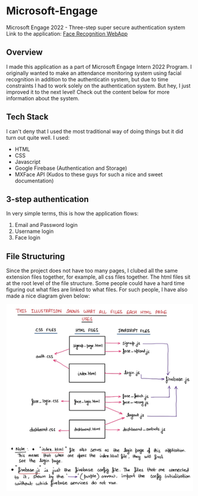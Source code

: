 # Microsoft-Engage
Microsoft Engage 2022 - Three-step super secure authentication system       
Link to the application: [Face Recognition WebApp](https://sarthak751.github.io/My-Project/)

## Overview
I made this application as a part of Microsoft Engage Intern 2022 Program. I originally wanted to make an attendance monitoring system using facial recognition in addition to the authenticatin system, but due to time constraints I had to work solely on the authentication system. But hey, I just improved it to the next level! Check out the content below for more information about the system.

## Tech Stack
I can't deny that I used the most traditional way of doing things but it did turn out quite well. I used:

* HTML
* CSS
* Javascript
* Google Firebase (Authentication and Storage)
* MXFace API (Kudos to these guys for such a nice and sweet documentation)

## 3-step authentication
In very simple terms, this is how the application flows: 

1. Email and Password login
2. Username login
3. Face login

## File Structuring

Since the project does not have too many pages, I clubed all the same extension files together, for example, all css files together. The html files sit at the root level of
the file structure. Some people could have a hard time figuring out what files are linked to what files. For such people, I have also made a nice diagram given below:

![File Strcuture Explanation](/images/structure_info.jpg)


